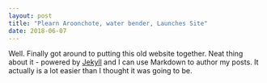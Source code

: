 ```yaml
---
layout: post
title: "Plearn Aroonchote, water bender, Launches Site"
date: 2018-06-07
---
```


Well. Finally got around to putting this old website together. Neat thing about it - powered by [Jekyll](http://jekyllrb.com) and I can use Markdown to author my posts. It actually is a lot easier than I thought it was going to be.
